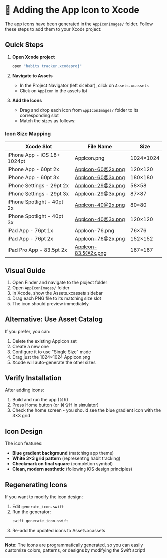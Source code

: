# 🎨 Adding the App Icon to Xcode

The app icons have been generated in the `AppIconImages/` folder. Follow these steps to add them to your Xcode project:

## Quick Steps

1. **Open Xcode project**
   ```bash
   open "habits tracker.xcodeproj"
   ```

2. **Navigate to Assets**
   - In the Project Navigator (left sidebar), click on `Assets.xcassets`
   - Click on `AppIcon` in the assets list

3. **Add the Icons**
   - Drag and drop each icon from `AppIconImages/` folder to its corresponding slot
   - Match the sizes as follows:

### Icon Size Mapping

| Xcode Slot | File Name | Size |
|------------|-----------|------|
| iPhone App - iOS 18+ 1024pt | AppIcon.png | 1024×1024 |
| iPhone App - 60pt 2x | AppIcon-60@2x.png | 120×120 |
| iPhone App - 60pt 3x | AppIcon-60@3x.png | 180×180 |
| iPhone Settings - 29pt 2x | AppIcon-29@2x.png | 58×58 |
| iPhone Settings - 29pt 3x | AppIcon-29@3x.png | 87×87 |
| iPhone Spotlight - 40pt 2x | AppIcon-40@2x.png | 80×80 |
| iPhone Spotlight - 40pt 3x | AppIcon-40@3x.png | 120×120 |
| iPad App - 76pt 1x | AppIcon-76.png | 76×76 |
| iPad App - 76pt 2x | AppIcon-76@2x.png | 152×152 |
| iPad Pro App - 83.5pt 2x | AppIcon-83.5@2x.png | 167×167 |

## Visual Guide

1. Open Finder and navigate to the project folder
2. Open `AppIconImages/` folder
3. In Xcode, show the Assets.xcassets sidebar
4. Drag each PNG file to its matching size slot
5. The icon should preview immediately

## Alternative: Use Asset Catalog

If you prefer, you can:
1. Delete the existing AppIcon set
2. Create a new one
3. Configure it to use "Single Size" mode
4. Drag just the 1024×1024 AppIcon.png
5. Xcode will auto-generate the other sizes

## Verify Installation

After adding icons:
1. Build and run the app (⌘R)
2. Press Home button (or ⌘⇧H in simulator)
3. Check the home screen - you should see the blue gradient icon with the 3×3 grid

## Icon Design

The icon features:
- **Blue gradient background** (matching app theme)
- **White 3×3 grid pattern** (representing habit tracking)
- **Checkmark on final square** (completion symbol)
- **Clean, modern aesthetic** (following iOS design principles)

## Regenerating Icons

If you want to modify the icon design:

1. Edit `generate_icon.swift`
2. Run the generator:
   ```bash
   swift generate_icon.swift
   ```
3. Re-add the updated icons to Assets.xcassets

---

**Note**: The icons are programmatically generated, so you can easily customize colors, patterns, or designs by modifying the Swift script!
